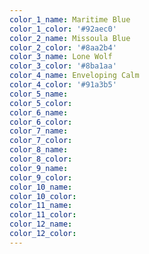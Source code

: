 ```yaml
---
color_1_name: Maritime Blue
color_1_color: '#92aec0'
color_2_name: Missoula Blue
color_2_color: '#8aa2b4'
color_3_name: Lone Wolf
color_3_color: '#8ba1aa'
color_4_name: Enveloping Calm
color_4_color: '#91a3b5'
color_5_name:
color_5_color:
color_6_name:
color_6_color:
color_7_name:
color_7_color:
color_8_name:
color_8_color:
color_9_name:
color_9_color:
color_10_name:
color_10_color:
color_11_name:
color_11_color:
color_12_name:
color_12_color:
---
```

